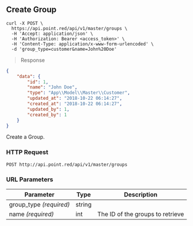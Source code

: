 ## Create Group

```shell
curl -X POST \
  https://api.point.red/api/v1/master/groups \
  -H 'Accept: application/json' \
  -H 'Authorization: Bearer <access_token>' \
  -H 'Content-Type: application/x-www-form-urlencoded' \
  -d 'group_type=customer&name=John%20Doe'
```

> Response

```json
{
    "data": {
        "id": 1,
        "name": "John Doe",
        "type": "App\\Model\\Master\\Customer",
        "updated_at": "2018-10-22 06:14:27",
        "created_at": "2018-10-22 06:14:27",
        "updated_by": 1,
        "created_by": 1
    }
}
```

Create a Group.

### HTTP Request

`POST http://api.point.red/api/v1/master/groups`

### URL Parameters

Parameter | Type | Description
--------- | ----------- | -----------
group_type *(required)* | string |
name *(required)* | int | The ID of the groups to retrieve